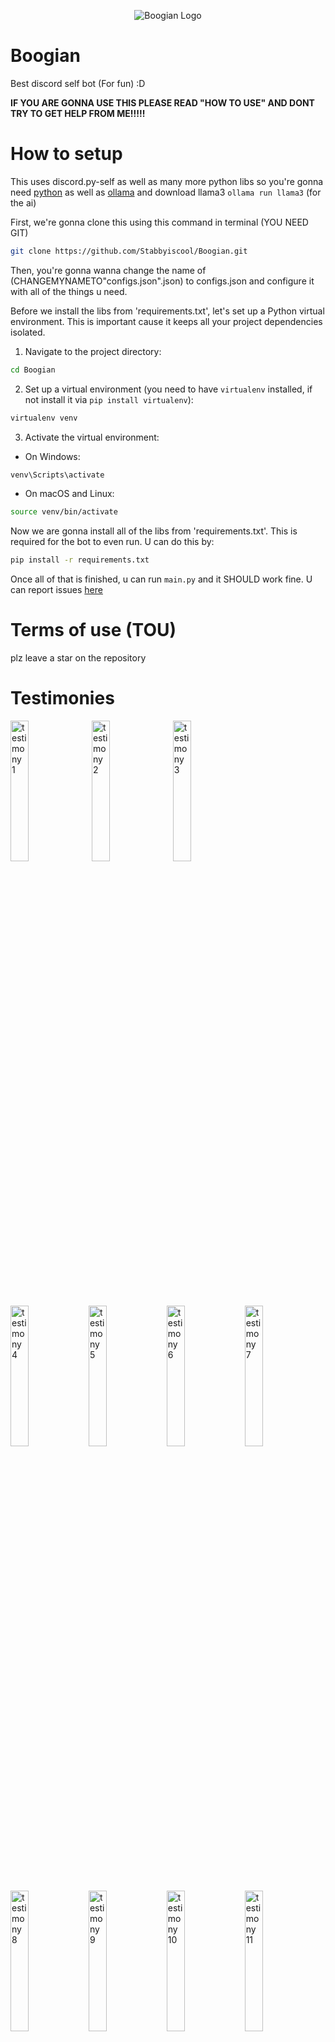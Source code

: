 <p align="center">
  <img src="https://cdn.discordapp.com/attachments/1196661453386690652/1265491167001313413/image.png?ex=66a1b3fd&is=66a0627d&hm=f5b65decb17a18ece42db1541eaf935bae76568d757ddb9e8be7afcd26531402&" alt="Boogian Logo">
</p>


# Boogian
Best discord self bot (For fun) :D

**IF YOU ARE GONNA USE THIS PLEASE READ "HOW TO USE" AND DONT TRY TO GET HELP FROM ME!!!!!**
# How to setup

This uses discord.py-self as well as many more python libs so you're gonna need [python](https://www.python.org/) as well as [ollama](ollama.ai) and download llama3 `ollama run llama3` (for the ai)

First, we're gonna clone this using this command in terminal (YOU NEED GIT)

```bash
git clone https://github.com/Stabbyiscool/Boogian.git
```

Then, you're gonna wanna change the name of (CHANGEMYNAMETO"configs.json".json) to configs.json and configure it with all of the things u need.

Before we install the libs from 'requirements.txt', let's set up a Python virtual environment. This is important cause it keeps all your project dependencies isolated.

1. Navigate to the project directory:

```bash
cd Boogian
```

2. Set up a virtual environment (you need to have `virtualenv` installed, if not install it via `pip install virtualenv`):

```bash
virtualenv venv
```

3. Activate the virtual environment:

- On Windows:

```bash
venv\Scripts\activate
```

- On macOS and Linux:

```bash
source venv/bin/activate
```

Now we are gonna install all of the libs from 'requirements.txt'. This is required for the bot to even run. U can do this by:

```bash
pip install -r requirements.txt
```

Once all of that is finished, u can run `main.py` and it SHOULD work fine. U can report issues [here](https://github.com/Stabbyiscool/Boogian/issues)

# Terms of use (TOU)

plz leave a star on the repository

# Testimonies

<p>
  <img src="https://cdn.discordapp.com/attachments/1263283039329321022/1263847991895134208/image.png?ex=669bb9aa&is=669a682a&hm=931af2142a4db33b5044c6f6025358342f175cb92414cf631a6b264672614859&" alt="testimony 1" style="width: 24%; margin-right: 1%;">
  <img src="https://cdn.discordapp.com/attachments/1263283039329321022/1263848188436156488/image.png?ex=669bb9d9&is=669a6859&hm=96c405a5e55ed6b4e8d19e5ceebfd0675c2186fc1560db4bc63c9568bdef9a78&" alt="testimony 2" style="width: 24%; margin-right: 1%;">
  <img src="https://cdn.discordapp.com/attachments/1263283039329321022/1263848471690219520/image.png?ex=669bba1c&is=669a689c&hm=761b0c09c7a10964825dd49d3c9fbc0e21bfb57d966662d0a375c89598f39c2c&" alt="testimony 3" style="width: 24%; margin-right: 1%;">
  <img src="https://cdn.discordapp.com/attachments/1263283039329321022/1263850030465417248/image.png?ex=669bbb90&is=669a6a10&hm=1a923ce358a5b61536615b9f5c14a35f17bea7792ceaffc75a5d17f3cdcfd2a1&" alt="testimony 4" style="width: 24%;">
  <img src="https://cdn.discordapp.com/attachments/1242389019061387315/1263854160822927421/image.png?ex=669bbf69&is=669a6de9&hm=c7cbaa273b4ebbfe8f9ae39274564b9e312ada6c5648ead071783de3e315013c&" alt="testimony 5" style="width: 24%;">
  <img src="https://cdn.discordapp.com/attachments/1263283039329321022/1263860743044861982/image.png?ex=669bc58a&is=669a740a&hm=4e206451d2ea9b27e647b3db84b6ba60167fc9b27e93c89011b57387df941b8c&" alt="testimony 6" style="width: 24%;">
  <img src="https://cdn.discordapp.com/attachments/1263283039329321022/1263862262746054656/image.png?ex=669bc6f4&is=669a7574&hm=e4ddb261762a6c8ff66130fa542b767f2df6ac037a45821d68dfd73466453b3e&" alt="testimony 7" style="width: 24%;">
  <img src="https://cdn.discordapp.com/attachments/1263283039329321022/1263865734908346408/image.png?ex=669bca30&is=669a78b0&hm=a59055e5285de3000bf3903e8369b25e06374afc510737bc4b63a6bf814c9b21&" alt="testimony 8" style="width: 24%;">
  <img src="https://cdn.discordapp.com/attachments/1263283039329321022/1263866302749999144/image.png?ex=669bcab8&is=669a7938&hm=4ec2b2096b55f9e5d326bc281a189ffe4fb595f9ba14632dc2c63495035ea1af&" alt="testimony 9" style="width: 24%;">
  <img src="https://cdn.discordapp.com/attachments/1263283039329321022/1263986792504492103/image.png?ex=669c3aef&is=669ae96f&hm=db04c77447ff631a248b451b72a29a2ee815884f944e021f0fa0030c9860ade1&" alt="testimony 10" style="width: 24%;">
  <img src="https://cdn.discordapp.com/attachments/1263283039329321022/1263987493645193271/image.png?ex=669c3b96&is=669aea16&hm=096922f0b7d28922cd8166c81b3d4c8bbc2f32664963935e21bcff0cce738d55&" alt="testimony 11" style="width: 24%;">
  <img src="https://cdn.discordapp.com/attachments/1263283039329321022/1263998009172037682/image.png?ex=669c4561&is=669af3e1&hm=b5cca29cfb4b10060c335df5c13a164669f98c7b6ee976da0b3cb01042b7ed07&" alt="testimony 12" style="width: 24%;">
  <img src="https://cdn.discordapp.com/attachments/1263283039329321022/1263997639779811360/image.png?ex=669c4509&is=669af389&hm=d5bf6fcadba37430de1e3e552031c1c6792c564fd0b905f574ad80e1603de45d&" alt="testimony 13" style="width: 24%;">
  <img src="https://cdn.discordapp.com/attachments/1263283039329321022/1263998423925788714/image.png?ex=669c45c4&is=669af444&hm=b2a34f89e26cf9224bfb30801c57abba93de6ef85f79030c4c08f52a5e8e910c&" alt="testimony 14" style="width: 24%;">
</p>

# Contributors
<a href="https://discord.com/users/627905328075505683"><img src="https://images.weserv.nl/?url=https://cdn.discordapp.com/avatars/627905328075505683/a_a8408b7d540869bbbfc2e02d1a41b2dc.gif&fit=cover&mask=circle&maxage=7d" alt="Avatar" style="width:50px;"></a>
<a href="https://discord.com/users/1085537701035524187"><img src="https://images.weserv.nl/?url=https://cdn.discordapp.com/avatars/1085537701035524187/91264516fdd2241c37eec25d79103274.png&fit=cover&mask=circle&maxage=7d" alt="Avatar" style="width:50px;"></a>

thanks :D (Find and patch a bug to get put on the board of contributors!)